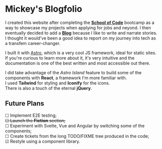 # Mickey's Blogfolio

I created this website after completing the [**School of Code**](https://schoolofcode.co.uk/) bootcamp as a way to showcase my projects when applying for jobs and neyond. I then eventually decided to add a [**Blog**](https://www.mickeymarse.dev/blog) because I like to write and narrate stories. I thought it would've been a good idea to report on my journey into tech as a transfem career-changer.

I built it with [Astro](https://astro.build/), which is a very cool JS framework, ideal for static sites. If you're curious to learn more about it, it's very intuitive and the documentation is one of the best written and most accessible out there.

I did take advantage of the _Astro Island_ feature to build some of the components with **React**, a framework I'm more familiar with.  
I used **Tailwind** for styling and **Iconify** for the icons.  
There is also a touch of the eternal **jQuery**.

## Future Plans

&#9744; Implement E2E testing;  
~~&#9744; Launch the **Fiction** section;~~  
&#9744; Experiment with Svelte, Vue and Angular by switching some of the components;  
&#9744; Create tickets from the long TODO/FIXME tree produced in the code;  
&#9745; Restyle using a component library.
